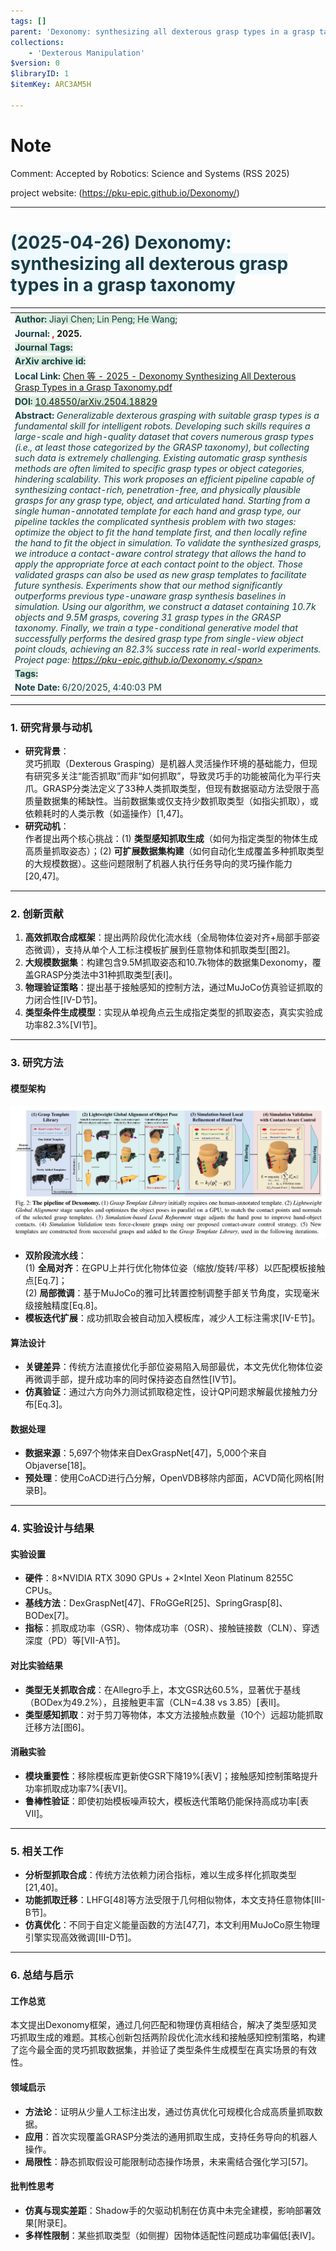 ```yaml
---
tags: []
parent: 'Dexonomy: synthesizing all dexterous grasp types in a grasp taxonomy'
collections:
    - 'Dexterous Manipulation'
$version: 0
$libraryID: 1
$itemKey: ARC3AM5H

---
```

# Note

Comment: Accepted by Robotics: Science and Systems (RSS 2025)

project website: (<https://pku-epic.github.io/Dexonomy/>)

***

# <span style="color: rgb(25, 60, 71)"><span style="background-color: rgb(238, 249, 253)">(2025-04-26) Dexonomy: synthesizing all dexterous grasp types in a grasp taxonomy</span></span>

| <!-- --> |
| ---------------------------------------------------------------------------------------------------------------------------------------------------------------------------------------------------------------------------------------------------------------------------------------------------------------------------------------------------------------------------------------------------------------------------------------------------------------------------------------------------------------------------------------------------------------------------------------------------------------------------------------------------------------------------------------------------------------------------------------------------------------------------------------------------------------------------------------------------------------------------------------------------------------------------------------------------------------------------------------------------------------------------------------------------------------------------------------------------------------------------------------------------------------------------------------------------------------------------------------------------------------------------------------------------------------------------------------------------------------------------------------------------------------------------------------------------------------------------------------------------------------------------------------------------------------------------------------------------------------------------------------------------------------------------------------------------------------------------------------------------------------------------------------------------------------------------------------------------------------------------------------------------------------------------------------------------------------- |
| **<span style="color: rgb(25, 60, 71)"><span style="background-color: rgb(219, 238, 221)">Author:</span></span>**<span style="color: rgb(25, 60, 71)"><span style="background-color: rgb(219, 238, 221)"> Jiayi Chen; Lin Peng; He Wang;</span></span>                                                                                                                                                                                                                                                                                                                                                                                                                                                                                                                                                                                                                                                                                                                                                                                                                                                                                                                                                                                                                                                                                                                                                                                                                                                                                                                                                                                                                                                                                                                                                                                                                                                                                                           |
| **<span style="color: rgb(25, 60, 71)"><span style="background-color: rgb(243, 250, 244)">Journal: </span></span><span style="color: rgb(255, 0, 0)"><span style="background-color: rgb(243, 250, 244)">, </span></span><span style="background-color: rgb(243, 250, 244)">2025.</span>**                                                                                                                                                                                                                                                                                                                                                                                                                                                                                                                                                                                                                                                                                                                                                                                                                                                                                                                                                                                                                                                                                                                                                                                                                                                                                                                                                                                                                                                                                                                                                                                                                                                                        |
| **<span style="color: rgb(25, 60, 71)"><span style="background-color: rgb(219, 238, 221)">Journal Tags:</span></span>**                                                                                                                                                                                                                                                                                                                                                                                                                                                                                                                                                                                                                                                                                                                                                                                                                                                                                                                                                                                                                                                                                                                                                                                                                                                                                                                                                                                                                                                                                                                                                                                                                                                                                                                                                                                                                                          |
| **<span style="color: rgb(25, 60, 71)"><span style="background-color: rgb(219, 238, 221)">ArXiv archive id:</span></span>**                                                                                                                                                                                                                                                                                                                                                                                                                                                                                                                                                                                                                                                                                                                                                                                                                                                                                                                                                                                                                                                                                                                                                                                                                                                                                                                                                                                                                                                                                                                                                                                                                                                                                                                                                                                                                                      |
| **<span style="color: rgb(25, 60, 71)"><span style="background-color: rgb(243, 250, 244)">Local Link: </span></span>**<span style="color: rgb(25, 60, 71)"><span style="background-color: rgb(243, 250, 244)"><a href="zotero://open-pdf/0_U5H3JU46" rel="noopener noreferrer nofollow">Chen 等 - 2025 - Dexonomy Synthesizing All Dexterous Grasp Types in a Grasp Taxonomy.pdf</a></span></span>                                                                                                                                                                                                                                                                                                                                                                                                                                                                                                                                                                                                                                                                                                                                                                                                                                                                                                                                                                                                                                                                                                                                                                                                                                                                                                                                                                                                                                                                                                                                                                |
| **<span style="color: rgb(25, 60, 71)"><span style="background-color: rgb(219, 238, 221)">DOI: </span></span>**<span style="color: rgb(25, 60, 71)"><span style="background-color: rgb(219, 238, 221)"><a href="https://doi.org/10.48550/arXiv.2504.18829" rel="noopener noreferrer nofollow">10.48550/arXiv.2504.18829</a></span></span>                                                                                                                                                                                                                                                                                                                                                                                                                                                                                                                                                                                                                                                                                                                                                                                                                                                                                                                                                                                                                                                                                                                                                                                                                                                                                                                                                                                                                                                                                                                                                                                                                        |
| **<span style="color: rgb(25, 60, 71)"><span style="background-color: rgb(243, 250, 244)">Abstract: </span></span>***<span style="color: rgb(25, 60, 71)"><span style="background-color: rgb(243, 250, 244)">Generalizable dexterous grasping with suitable grasp types is a fundamental skill for intelligent robots. Developing such skills requires a large-scale and high-quality dataset that covers numerous grasp types (i.e., at least those categorized by the GRASP taxonomy), but collecting such data is extremely challenging. Existing automatic grasp synthesis methods are often limited to specific grasp types or object categories, hindering scalability. This work proposes an efficient pipeline capable of synthesizing contact-rich, penetration-free, and physically plausible grasps for any grasp type, object, and articulated hand. Starting from a single human-annotated template for each hand and grasp type, our pipeline tackles the complicated synthesis problem with two stages: optimize the object to fit the hand template first, and then locally refine the hand to fit the object in simulation. To validate the synthesized grasps, we introduce a contact-aware control strategy that allows the hand to apply the appropriate force at each contact point to the object. Those validated grasps can also be used as new grasp templates to facilitate future synthesis. Experiments show that our method significantly outperforms previous type-unaware grasp synthesis baselines in simulation. Using our algorithm, we construct a dataset containing 10.7k objects and 9.5M grasps, covering 31 grasp types in the GRASP taxonomy. Finally, we train a type-conditional generative model that successfully performs the desired grasp type from single-view object point clouds, achieving an 82.3% success rate in real-world experiments. Project page: https://pku-epic.github.io/Dexonomy.</span></span>* |
| **<span style="color: rgb(25, 60, 71)"><span style="background-color: rgb(219, 238, 221)">Tags:</span></span>**                                                                                                                                                                                                                                                                                                                                                                                                                                                                                                                                                                                                                                                                                                                                                                                                                                                                                                                                                                                                                                                                                                                                                                                                                                                                                                                                                                                                                                                                                                                                                                                                                                                                                                                                                                                                                                                  |
| **<span style="color: rgb(25, 60, 71)"><span style="background-color: rgb(243, 250, 244)">Note Date: </span></span>**<span style="color: rgb(25, 60, 71)"><span style="background-color: rgb(243, 250, 244)">6/20/2025, 4:40:03 PM</span></span>                                                                                                                                                                                                                                                                                                                                                                                                                                                                                                                                                                                                                                                                                                                                                                                                                                                                                                                                                                                                                                                                                                                                                                                                                                                                                                                                                                                                                                                                                                                                                                                                                                                                                                                 |


***

### **1. 研究背景与动机**

*   **研究背景**：\
    灵巧抓取（Dexterous Grasping）是机器人灵活操作环境的基础能力，但现有研究多关注“能否抓取”而非“如何抓取”，导致灵巧手的功能被简化为平行夹爪。GRASP分类法定义了33种人类抓取类型，但现有数据驱动方法受限于高质量数据集的稀缺性。当前数据集或仅支持少数抓取类型（如指尖抓取），或依赖耗时的人类示教（如遥操作）\[1,47]。
*   **研究动机**：\
    作者提出两个核心挑战：(1) **类型感知抓取生成**（如何为指定类型的物体生成高质量抓取姿态）；(2) **可扩展数据集构建**（如何自动化生成覆盖多种抓取类型的大规模数据）。这些问题限制了机器人执行任务导向的灵巧操作能力\[20,47]。

***

### **2. 创新贡献**

1.  **高效抓取合成框架**：提出两阶段优化流水线（全局物体位姿对齐+局部手部姿态微调），支持从单个人工标注模板扩展到任意物体和抓取类型\[图2]。
2.  **大规模数据集**：构建包含9.5M抓取姿态和10.7k物体的数据集Dexonomy，覆盖GRASP分类法中31种抓取类型\[表I]。
3.  **物理验证策略**：提出基于接触感知的控制方法，通过MuJoCo仿真验证抓取的力闭合性\[IV-D节]。
4.  **类型条件生成模型**：实现从单视角点云生成指定类型的抓取姿态，真实实验成功率82.3%\[VI节]。

***

### **3. 研究方法**

#### **模型架构**

![\<img alt="" data-attachment-key="VZRTYBYT" width="1425" height="597" src="attachments/VZRTYBYT.png" ztype="zimage"> | 1425](attachments/VZRTYBYT.png)

*   **双阶段流水线**：\
    (1) **全局对齐**：在GPU上并行优化物体位姿（缩放/旋转/平移）以匹配模板接触点\[Eq.7]；\
    (2) **局部微调**：基于MuJoCo的雅可比转置控制调整手部关节角度，实现毫米级接触精度\[Eq.8]。
*   **模板迭代扩展**：成功抓取会被自动加入模板库，减少人工标注需求\[IV-E节]。

#### **算法设计**

*   **关键差异**：传统方法直接优化手部位姿易陷入局部最优，本文先优化物体位姿再微调手部，提升成功率的同时保持姿态自然性\[IV节]。
*   **仿真验证**：通过六方向外力测试抓取稳定性，设计QP问题求解最优接触力分布\[Eq.3]。

#### **数据处理**

*   **数据来源**：5,697个物体来自DexGraspNet\[47]，5,000个来自Objaverse\[18]。
*   **预处理**：使用CoACD进行凸分解，OpenVDB移除内部面，ACVD简化网格\[附录B]。

***

### **4. 实验设计与结果**

#### **实验设置**

*   **硬件**：8×NVIDIA RTX 3090 GPUs + 2×Intel Xeon Platinum 8255C CPUs。
*   **基线方法**：DexGraspNet\[47]、FRoGGeR\[25]、SpringGrasp\[8]、BODex\[7]。
*   **指标**：抓取成功率（GSR）、物体成功率（OSR）、接触链接数（CLN）、穿透深度（PD）等\[VII-A节]。

#### **对比实验结果**

*   **类型无关抓取合成**：在Allegro手上，本文GSR达60.5%，显著优于基线（BODex为49.2%），且接触更丰富（CLN=4.38 vs 3.85）\[表II]。
*   **类型感知抓取**：对于剪刀等物体，本文方法接触点数量（10个）远超功能抓取迁移方法\[图6]。

#### **消融实验**

*   **模块重要性**：移除模板库更新使GSR下降19%\[表V]；接触感知控制策略提升功率抓取成功率7%\[表VI]。
*   **鲁棒性验证**：即使初始模板噪声较大，模板迭代策略仍能保持高成功率\[表VII]。

***

### **5. 相关工作**

*   **分析型抓取合成**：传统方法依赖力闭合指标，难以生成多样化抓取类型\[21,40]。
*   **功能抓取迁移**：LHFG\[48]等方法受限于几何相似物体，本文支持任意物体\[III-B节]。
*   **仿真优化**：不同于自定义能量函数的方法\[47,7]，本文利用MuJoCo原生物理引擎实现高效微调\[III-D节]。

***

### **6. 总结与启示**

#### **工作总览**

本文提出Dexonomy框架，通过几何匹配和物理仿真相结合，解决了类型感知灵巧抓取生成的难题。其核心创新包括两阶段优化流水线和接触感知控制策略，构建了迄今最全面的灵巧抓取数据集，并验证了类型条件生成模型在真实场景的有效性。

#### **领域启示**

*   **方法论**：证明从少量人工标注出发，通过仿真优化可规模化合成高质量抓取数据。
*   **应用**：首次实现覆盖GRASP分类法的通用抓取生成，支持任务导向的机器人操作。
*   **局限性**：静态抓取假设可能限制动态操作场景，未来需结合强化学习\[57]。

#### **批判性思考**

*   **仿真与现实差距**：Shadow手的欠驱动机制在仿真中未完全建模，影响部署效果\[附录E]。
*   **多样性限制**：某些抓取类型（如侧握）因物体适配性问题成功率偏低\[表IV]。
